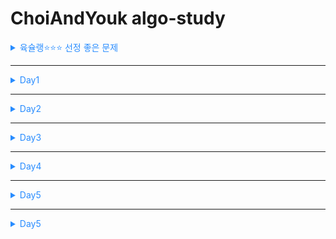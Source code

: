# ChoiAndYouk algo-study


<details>
<summary style="color:rgb(40, 140, 300);"> 육슐랭⭐⭐⭐ 선정 좋은 문제 </summary>
<div markdown="1">

<br>
  
**1039 교환**
- 그래프 탐색, 백트래킹, DP <br>
https://www.acmicpc.net/problem/1039

평가 : 백트래킹과 DP를 혼용하여 메모이제이션을 구현함으로써 많은 것을 배울 수 있는 좋은 문제이다.

</div>
</details>


---

<details>
<summary style="color:rgb(40, 140, 300);"> Day1 </summary>
<div markdown="1">

<br>
  
### BitMasking & Implement
https://www.acmicpc.net/problem/11723

### Data Structure
https://www.acmicpc.net/problem/11286

### GraphSearch & Simulator
https://www.acmicpc.net/problem/16236


</div>
</details>

---

<details>
<summary style="color:rgb(40, 140, 300);"> Day2 </summary>
<div markdown="1">

<br>
  

### Data Structure
https://www.acmicpc.net/problem/7662

### GraphSearch
https://www.acmicpc.net/problem/1043

### GraphSearch
https://www.acmicpc.net/problem/1167


</div>
</details>


---

<details>
<summary style="color:rgb(40, 140, 300);"> Day3 </summary>
<div markdown="1">

<br>
  

### DP
https://www.acmicpc.net/problem/1788

### Backtracking & BruteForce
https://www.acmicpc.net/problem/1038

### GraphSearch
https://www.acmicpc.net/problem/1039


</div>
</details>


---

<details>
<summary style="color:rgb(40, 140, 300);"> Day4 </summary>
<div markdown="1">

<br>
  
### DP
https://www.acmicpc.net/problem/1904

### Backtracking
https://www.acmicpc.net/problem/14629

### GraphSearch
https://www.acmicpc.net/problem/5567

</div>
</details>

---


<details>
<summary style="color:rgb(40, 140, 300);"> Day5 </summary>
<div markdown="1">

<br>
  
### DP
[https://www.acmicpc.net/problem/2193](https://www.acmicpc.net/problem/2193)

### Backtracking
[https://www.acmicpc.net/problem/14629](https://www.acmicpc.net/problem/2529)

### GraphSearch
[https://www.acmicpc.net/problem/14501](https://www.acmicpc.net/problem/14501)

</div>
</details>


---

<details>
<summary style="color:rgb(40, 140, 300);"> Day5 </summary>
<div markdown="1">

<br>
  
### DP
https://www.acmicpc.net/problem/9657

### Backtracking
https://www.acmicpc.net/problem/1189

### GraphSearch
https://www.acmicpc.net/problem/2349


</div>
</details>




